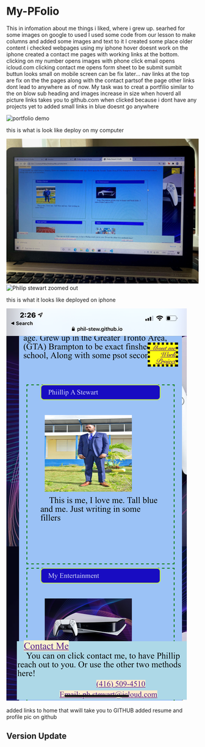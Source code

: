 # My-PFolio
This in infomation about me things  i liked, where i grew up.
searhed for some images on google to used 
I used some code from our lesson to make columns and  added some images and text to it 
I created some place older content
i checked webpages using my iphone hover doesnt work on the iphone
created a contact me pages with working links at  the bottom.
clicking on my number opens images with phone
click email opens icloud.com
clicking contact me opens form sheet to be submit
sumbit buttun looks small on mobile screen
can be fix later...
nav links at the top are fix on the the pages along with the contact partsof the page
 other links dont lead to anywhere as of now.
 My task was to creat a portfilio similar to the on blow
 sub heading and images increase in size when hoverd
 all picture links takes you to github.com when clicked
because i dont have any projects yet to added
 small links in blue doesnt go anywhere

 ![portfolio demo](/assets/images/port-demo.gif)

this is what is look like deploy on my computer

![Phillip Stewart](/assets/images/port-top.jpg)
![Philip stewart zoomed out](/assets/images/port-top1.jpg)

this is what it looks like deployed on iphone

![On my Phone](/assets/images/port-m.png)

added links to home that wwill take you to GITHUB
added resume and profile pic on github

## Version Update 






